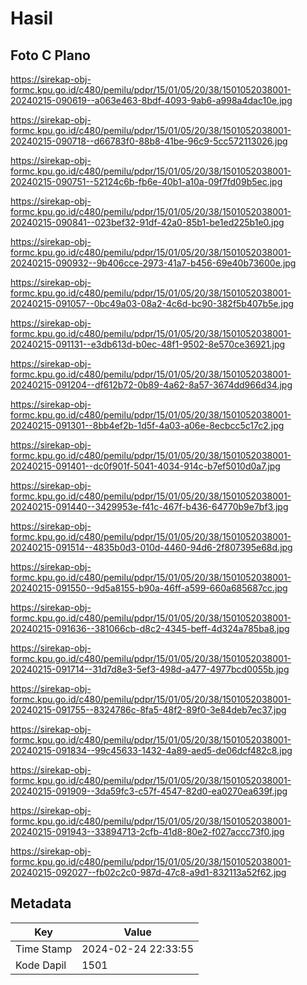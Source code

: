 # Hasil

## Foto C Plano

https://sirekap-obj-formc.kpu.go.id/c480/pemilu/pdpr/15/01/05/20/38/1501052038001-20240215-090619--a063e463-8bdf-4093-9ab6-a998a4dac10e.jpg

https://sirekap-obj-formc.kpu.go.id/c480/pemilu/pdpr/15/01/05/20/38/1501052038001-20240215-090718--d66783f0-88b8-41be-96c9-5cc572113026.jpg

https://sirekap-obj-formc.kpu.go.id/c480/pemilu/pdpr/15/01/05/20/38/1501052038001-20240215-090751--52124c6b-fb6e-40b1-a10a-09f7fd09b5ec.jpg

https://sirekap-obj-formc.kpu.go.id/c480/pemilu/pdpr/15/01/05/20/38/1501052038001-20240215-090841--023bef32-91df-42a0-85b1-be1ed225b1e0.jpg

https://sirekap-obj-formc.kpu.go.id/c480/pemilu/pdpr/15/01/05/20/38/1501052038001-20240215-090932--9b406cce-2973-41a7-b456-69e40b73600e.jpg

https://sirekap-obj-formc.kpu.go.id/c480/pemilu/pdpr/15/01/05/20/38/1501052038001-20240215-091057--0bc49a03-08a2-4c6d-bc90-382f5b407b5e.jpg

https://sirekap-obj-formc.kpu.go.id/c480/pemilu/pdpr/15/01/05/20/38/1501052038001-20240215-091131--e3db613d-b0ec-48f1-9502-8e570ce36921.jpg

https://sirekap-obj-formc.kpu.go.id/c480/pemilu/pdpr/15/01/05/20/38/1501052038001-20240215-091204--df612b72-0b89-4a62-8a57-3674dd966d34.jpg

https://sirekap-obj-formc.kpu.go.id/c480/pemilu/pdpr/15/01/05/20/38/1501052038001-20240215-091301--8bb4ef2b-1d5f-4a03-a06e-8ecbcc5c17c2.jpg

https://sirekap-obj-formc.kpu.go.id/c480/pemilu/pdpr/15/01/05/20/38/1501052038001-20240215-091401--dc0f901f-5041-4034-914c-b7ef5010d0a7.jpg

https://sirekap-obj-formc.kpu.go.id/c480/pemilu/pdpr/15/01/05/20/38/1501052038001-20240215-091440--3429953e-f41c-467f-b436-64770b9e7bf3.jpg

https://sirekap-obj-formc.kpu.go.id/c480/pemilu/pdpr/15/01/05/20/38/1501052038001-20240215-091514--4835b0d3-010d-4460-94d6-2f807395e68d.jpg

https://sirekap-obj-formc.kpu.go.id/c480/pemilu/pdpr/15/01/05/20/38/1501052038001-20240215-091550--9d5a8155-b90a-46ff-a599-660a685687cc.jpg

https://sirekap-obj-formc.kpu.go.id/c480/pemilu/pdpr/15/01/05/20/38/1501052038001-20240215-091636--381066cb-d8c2-4345-beff-4d324a785ba8.jpg

https://sirekap-obj-formc.kpu.go.id/c480/pemilu/pdpr/15/01/05/20/38/1501052038001-20240215-091714--31d7d8e3-5ef3-498d-a477-4977bcd0055b.jpg

https://sirekap-obj-formc.kpu.go.id/c480/pemilu/pdpr/15/01/05/20/38/1501052038001-20240215-091755--8324786c-8fa5-48f2-89f0-3e84deb7ec37.jpg

https://sirekap-obj-formc.kpu.go.id/c480/pemilu/pdpr/15/01/05/20/38/1501052038001-20240215-091834--99c45633-1432-4a89-aed5-de06dcf482c8.jpg

https://sirekap-obj-formc.kpu.go.id/c480/pemilu/pdpr/15/01/05/20/38/1501052038001-20240215-091909--3da59fc3-c57f-4547-82d0-ea0270ea639f.jpg

https://sirekap-obj-formc.kpu.go.id/c480/pemilu/pdpr/15/01/05/20/38/1501052038001-20240215-091943--33894713-2cfb-41d8-80e2-f027accc73f0.jpg

https://sirekap-obj-formc.kpu.go.id/c480/pemilu/pdpr/15/01/05/20/38/1501052038001-20240215-092027--fb02c2c0-987d-47c8-a9d1-832113a52f62.jpg


## Metadata

| Key        | Value               |
| ---------- | ------------------- |
| Time Stamp | 2024-02-24 22:33:55 |
| Kode Dapil | 1501                |



